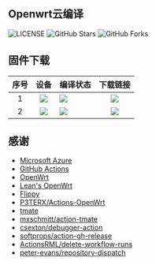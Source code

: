 ## Openwrt云编译

![LICENSE](https://img.shields.io/github/license/mashape/apistatus.svg?style=flat-square&label=LICENSE)
![GitHub Stars](https://img.shields.io/github/stars/pipihu/actions_openwrt.svg?style=flat-square&label=Stars&logo=github)
![GitHub Forks](https://img.shields.io/github/forks/pipihu/actions_openwrt.svg?style=flat-square&label=Forks&logo=github)

## 固件下载
| 序号 | 设备 | 编译状态 | 下载链接 |
| :----: | :----: | :---- | :----: |
| 1 | [![](https://img.shields.io/badge/OpenWrt-x86--64%20mini-blue?style=flat-square)](https://github.com/pipihu/actions_openwrt/blob/main/.github/workflows/x86_64-mini.yml) | [![](https://img.shields.io/github/actions/workflow/status/pipihu/actions_openwrt/x86_64-mini.yml?branch=main&label=x86_64-mini&logo=openwrt&style=flat-square)](https://github.com/pipihu/actions_openwrt/actions/workflows/x86_64-mini.yml) | [![](https://shields.io/badge/-下载固件-informational?style=flat-square)](https://github.com/pipihu/actions_openwrt/releases/tag/x86_64-mini) |
| 2 | [![](https://img.shields.io/badge/OpenWrt-XiaoMi--R3G-blue?style=flat-square)](https://github.com/pipihu/actions_openwrt/blob/main/.github/workflows/XiaoMi-R3G.yml) | [![](https://img.shields.io/github/actions/workflow/status/pipihu/actions_openwrt/XiaoMi-R3G.yml?branch=main&label=XiaoMi-R3G&logo=openwrt&style=flat-square)](https://github.com/pipihu/actions_openwrt/actions/workflows/XiaoMi-R3G.yml) | [![](https://shields.io/badge/-下载固件-informational?style=flat-square)](https://github.com/pipihu/actions_openwrt/releases/tag/XiaoMi-R3G) |
## 感谢

- [Microsoft Azure](https://azure.microsoft.com)
- [GitHub Actions](https://github.com/features/actions)
- [OpenWrt](https://github.com/openwrt/openwrt)
- [Lean's OpenWrt](https://github.com/coolsnowwolf/lede)
- [Flippy](https://github.com/unifreq/openwrt_packit)
- [P3TERX/Actions-OpenWrt](https://github.com/P3TERX/Actions-OpenWrt)
- [tmate](https://github.com/tmate-io/tmate)
- [mxschmitt/action-tmate](https://github.com/mxschmitt/action-tmate)
- [csexton/debugger-action](https://github.com/csexton/debugger-action)
- [softprops/action-gh-release](https://github.com/softprops/action-gh-release)
- [ActionsRML/delete-workflow-runs](https://github.com/GitRML/delete-workflow-runs)
- [peter-evans/repository-dispatch](https://github.com/peter-evans/repository-dispatch)
